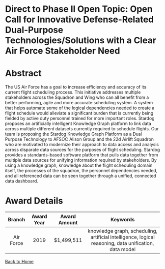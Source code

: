 
Direct to Phase II Open Topic: Open Call for Innovative Defense-Related Dual-Purpose Technologies/Solutions with a Clear Air Force Stakeholder Need
===================================================================================================================================================

# Abstract


The US Air Force has a goal to increase efficiency and accuracy of its current flight scheduling process. This initiative addresses multiple stakeholders across the Squadron and Wing who can all benefit from a better performing, agile and more accurate scheduling system. A system that helps automate some of the logical dependencies needed to create a flight schedule would alleviate a significant burden that is currently being fielded by active duty personnel trained for more important roles. Stardog proposes an artificially intelligent Knowledge Graph platform to link data across multiple different datasets currently required to schedule flights. Our team is proposing the Stardog Knowledge Graph Platform as a Dual Purpose Technology to AFSOC Alison Group and the 22d Airlift Squadron who are motivated to modernize their approach to data access and analysis across disparate data sources for the purposes of flight scheduling. Stardog provides a standards-based software platform that pulls data together from multiple data sources for unifying information required by stakeholders. By using a knowledge graph, knowledge about the flight scheduling domain itself, the processes of the squadron, the personnel dependencies needed, and all referenced data can be seen together through a unified, connected data dashboard.  

# Award Details

|Branch|Award Year|Award Amount|Keywords|
| :---: | :---: | :---: | :---: |
|Air Force|2019|$1,499,511|knowledge graph, scheduling, artificial intelligence, logical reasoning, data unification, data model|
  
  


[Back to Home](https://github.com/chrischow/dod_sbir_awards#1614)